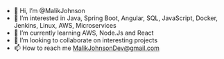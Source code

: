- 👋 Hi, I’m @MalikJohnson
- 👀 I’m interested in Java, Spring Boot, Angular, SQL, JavaScript, Docker, Jenkins, Linux, AWS, Microservices
- 🌱 I’m currently learning AWS, Node.Js and React
- 💞️ I’m looking to collaborate on interesting projects
- 📫 How to reach me MalikJohnsonDev@gmail.com 

<!---
MalikJohnson/MalikJohnson is a ✨ special ✨ repository because its `README.md` (this file) appears on your GitHub profile.
You can click the Preview link to take a look at your changes.
--->
